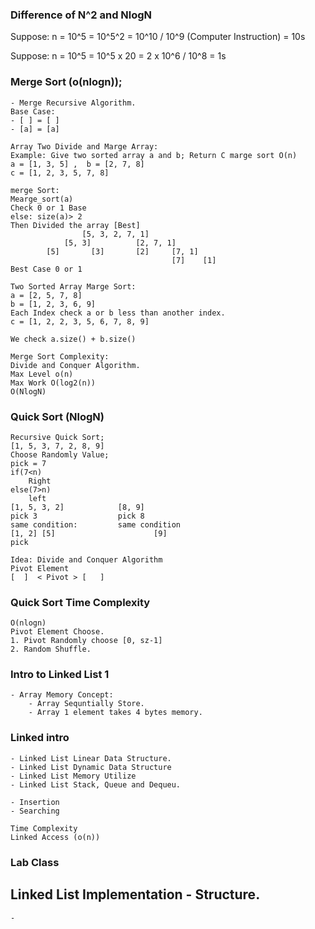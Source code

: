 ### Difference of N^2 and NlogN
Suppose: n  = 10^5
            = 10^5^2
            = 10^10 / 10^9 (Computer Instruction)
            = 10s


Suppose: n  = 10^5
            = 10^5 x 20
            = 2 x 10^6 / 10^8
            = 1s

### Merge Sort (o(nlogn));
    - Merge Recursive Algorithm.
    Base Case:
    - [ ] = [ ]
    - [a] = [a]

    Array Two Divide and Marge Array:
    Example: Give two sorted array a and b; Return C marge sort O(n)
    a = [1, 3, 5] ,  b = [2, 7, 8]
    c = [1, 2, 3, 5, 7, 8]

    merge Sort:
    Mearge_sort(a)
    Check 0 or 1 Base
    else: size(a)> 2
    Then Divided the array [Best]
                    [5, 3, 2, 7, 1]
                [5, 3]          [2, 7, 1]
            [5]       [3]       [2]     [7, 1]
                                        [7]    [1]
    Best Case 0 or 1

    Two Sorted Array Marge Sort:
    a = [2, 5, 7, 8]
    b = [1, 2, 3, 6, 9]
    Each Index check a or b less than another index.
    c = [1, 2, 2, 3, 5, 6, 7, 8, 9]

    We check a.size() + b.size()

    Merge Sort Complexity:
    Divide and Conquer Algorithm.
    Max Level o(n)
    Max Work O(log2(n))
    O(NlogN)




### Quick Sort (NlogN)
    Recursive Quick Sort;
    [1, 5, 3, 7, 2, 8, 9]
    Choose Randomly Value;
    pick = 7
    if(7<n)
        Right
    else(7>n)
        left
    [1, 5, 3, 2]            [8, 9]
    pick 3                  pick 8
    same condition:         same condition
    [1, 2] [5]                      [9]
    pick

    Idea: Divide and Conquer Algorithm
    Pivot Element 
    [  ]  < Pivot > [   ]



### Quick Sort Time Complexity 
    O(nlogn)
    Pivot Element Choose. 
    1. Pivot Randomly choose [0, sz-1]
    2. Random Shuffle. 


### Intro to Linked List 1 
    - Array Memory Concept: 
        - Array Sequntially Store.
        - Array 1 element takes 4 bytes memory. 

### Linked intro 
    - Linked List Linear Data Structure. 
    - Linked List Dynamic Data Structure
    - Linked List Memory Utilize
    - Linked List Stack, Queue and Dequeu.

    - Insertion 
    - Searching 

    Time Complexity 
    Linked Access (o(n))

### Lab Class 

## Linked List Implementation - Structure. 
    -



